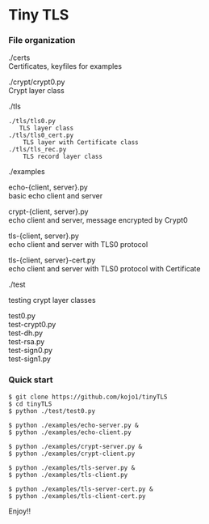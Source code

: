 # Tiny TLS

### File organization

./certs  
    Certificates, keyfiles for examples

./crypt/crypt0.py  
    Crypt layer class  

./tls  

    ./tls/tls0.py  
       TLS layer class  
    ./tls/tls0_cert.py  
        TLS layer with Certificate class
    ./tls/tls_rec.py  
        TLS record layer class  

./examples  

   echo-{client, server}.py  
    basic echo client and server

   crypt-{client, server}.py  
     echo client and server, message encrypted by Crypt0

   tls-{client, server}.py  
    echo client and server with TLS0 protocol

   tls-{client, server}-cert.py  
     echo client and server with TLS0 protocol with Certificate

./test   

   testing crypt layer classes  

   test0.py  
   test-crypt0.py  
   test-dh.py  
   test-rsa.py  
   test-sign0.py  
   test-sign1.py  


### Quick start  

    $ git clone https://github.com/kojo1/tinyTLS  
    $ cd tinyTLS  
    $ python ./test/test0.py  

    $ python ./examples/echo-server.py &  
    $ python ./examples/echo-client.py

    $ python ./examples/crypt-server.py &  
    $ python ./examples/crypt-client.py

    $ python ./examples/tls-server.py &  
    $ python ./examples/tls-client.py

    $ python ./examples/tls-server-cert.py &  
    $ python ./examples/tls-client-cert.py

Enjoy!!
